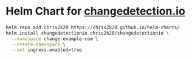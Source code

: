 # Helm Chart for [changedetection.io](https://github.com/dgtlmoon/changedetection.io#changedetectionio)

```bash
helm repo add chris2k20 https://chris2k20.github.io/helm-charts/
helm install changedetectionio chris2k20/changedetectionio \
  --namespace change-example-com \
  --create-namespace \
  --set ingress.enabled=true
```
